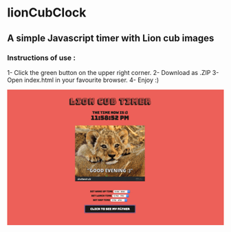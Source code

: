 # lionCubClock
## A simple Javascript timer with Lion cub images
### Instructions of use :
1- Click the green button on the upper right corner.
2- Download as .ZIP
3- Open index.html in your favourite browser.
4- Enjoy :)

![](gif.gif)
